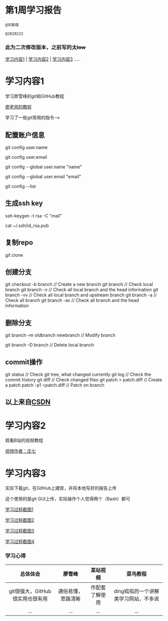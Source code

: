 #  第1周学习报告

`@邓家祺`

`@2020223`
### 此为二次修改版本，之前写的太~~low~~

[学习内容1](#1) | [学习内容2](#2) | [学习内容3](#3) .....

# <a id='1'>学习内容1</a>

学习廖雪峰的git和GitHub教程

[廖老师的教程](https://www.liaoxuefeng.com/wiki/896043488029600)



学习了一些git常用的指令-->



## 配置账户信息

git config user.name 

git config user.email 

git config --global user.name "name" 

git config --global user.email "email" 

git config --list 

## 生成ssh key

ssh-keygen  -t  rsa  -C  "mail" 

cat ~/.ssh/id_rsa.pub 

## 复制repo

 git clone <link> 

## 创建分支

git checkout -b branch // Create a new branch
git branch  // Check local branch
git branch -v // Check all local branch and the head information
git branch -vv // Check all local branch and upstream branch
git branch -a  // Check all branch
git branch -av  // Check all branch  and the head information

## 删除分支

git branch –m oldbranch newbranch  // Modify branch 

git branch –D branch  // Delete local branch 

## commit操作

git status  // Check git tree, what changed currently
git log  // Check the commit history
git diff  // Check changed files
git patch > patch.diff  // Create a patch
patch -p1 <patch.diff  // Patch on branch

## 以上来自[CSDN]( https://blog.csdn.net/yunxiang_cheng/article/details/90755396 )



# <a id='2'>学习内容2</a>



观看B站的视频教程

[视频作者：庄七](https://www.bilibili.com/video/av10475153?from=search&seid=8658744626137178261)



# <a id='3'>学习内容3</a>

实际下载git，在GitHub上建库，并将本地写好的报告上传

这个使用的是git GUI上传，实际操作个人觉得两个（Bash）都可

[学习过程截图1](http://note.youdao.com/noteshare?id=f9fc77eee179c65f061912debd15080f)



[学习过程截图2](http://note.youdao.com/noteshare?id=0abcced9d3b557e0c1cc3dde77421ce8)



[学习过程截图3](http://note.youdao.com/noteshare?id=3967e45fd5c643d9a586385cc7c01056)



[学习过程截图4](http://note.youdao.com/noteshare?id=05321ad898e060f2139fd44db2ebd0a4)


### 学习心得

|            总体体会             |       廖雪峰       |    某站视频    |               菜鸟教程               |
| :-----------------------------: | :----------------: | :------------: | :----------------------------------: |
| git很强大，GitHub很实用也很有用 | 通俗易懂，思路清晰 | 作配套了解使用 | ding呱呱的一个讲解类学习网站，不多说 |
|               ...               |        ...         |      ...       |                 ...                  |

